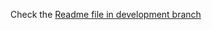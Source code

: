 Check the [Readme file in development branch](https://github.com/IvanDerlich/UsingBootstrap/blob/development/README.md)